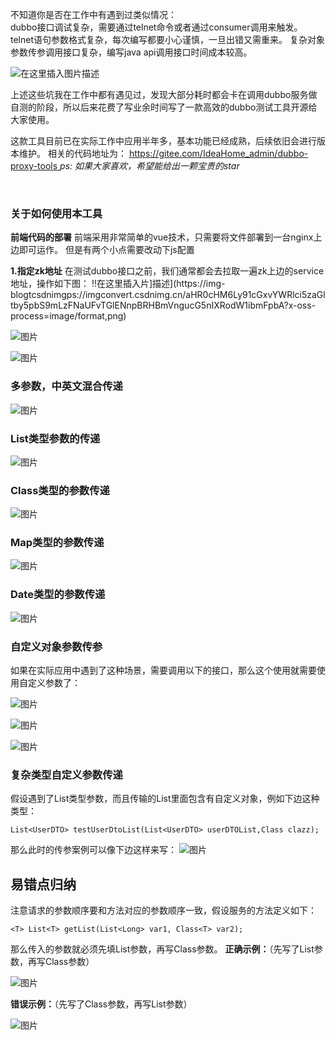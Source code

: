 不知道你是否在工作中有遇到过类似情况：
<br>
dubbo接口调试复杂，需要通过telnet命令或者通过consumer调用来触发。
telnet语句参数格式复杂，每次编写都要小心谨慎，一旦出错又需重来。
复杂对象参数传参调用接口复杂，编写java api调用接口时间成本较高。

![在这里插入图片描述](https://images.gitee.com/uploads/images/2020/0615/235405_bb3f02d3_1777749.png)
<br>

上述这些坑我在工作中都有遇见过，发现大部分耗时都会卡在调用dubbo服务做自测的阶段，所以后来花费了写业余时间写了一款高效的dubbo测试工具开源给大家使用。<br>

这款工具目前已在实际工作中应用半年多，基本功能已经成熟，后续依旧会进行版本维护。
相关的代码地址为：
[https://gitee.com/IdeaHome_admin/dubbo-proxy-tools
](https://gitee.com/IdeaHome_admin/dubbo-proxy-tools)
*ps: 如果大家喜欢，希望能给出一颗宝贵的star*

<br>

### 关于如何使用本工具

**前端代码的部署**
前端采用非常简单的vue技术，只需要将文件部署到一台nginx上边即可运作。
但是有两个小点需要改动下js配置

**1.指定zk地址**
在测试dubbo接口之前，我们通常都会去拉取一遍zk上边的service地址，操作如下图：
!!在这里插入片]描述](https://img-blogtcsdnimgps://imgconvert.csdnimg.cn/aHR0cHM6Ly91cGxvYWRlci5zaGltby5pbS9mLzFNaUFvTGlENnpBRHBmVngucG5nIXRodW1ibmFpbA?x-oss-process=image/format,png)

![图片](https://images.gitee.com/uploads/images/2020/0615/235405_97e84efc_1777749.jpeg)

![图片](https://images.gitee.com/uploads/images/2020/0615/235405_4e927b0c_1777749.jpeg)

### **多参数，中英文混合传递**

![图片](https://images.gitee.com/uploads/images/2020/0615/235405_4c081d7c_1777749.jpeg)


### List类型参数的传递

![图片](https://images.gitee.com/uploads/images/2020/0615/235405_871501ad_1777749.jpeg)

### Class类型的参数传递

![图片](https://images.gitee.com/uploads/images/2020/0615/235405_0e72b93b_1777749.jpeg)

### Map类型的参数传递

![图片](https://images.gitee.com/uploads/images/2020/0615/235406_5e462a6d_1777749.jpeg)

### Date类型的参数传递

![图片](https://images.gitee.com/uploads/images/2020/0615/235406_b8a3563c_1777749.jpeg)


### 自定义对象参数传参

如果在实际应用中遇到了这种场景，需要调用以下的接口，那么这个使用就需要使用自定义参数了：

![图片](https://images.gitee.com/uploads/images/2020/0615/235406_d4475504_1777749.jpeg)

![图片](https://images.gitee.com/uploads/images/2020/0615/235406_4c79cf11_1777749.jpeg)

![图片](https://images.gitee.com/uploads/images/2020/0615/235406_2e746821_1777749.jpeg)

### 复杂类型自定义参数传递

假设遇到了List类型参数，而且传输的List里面包含有自定义对象，例如下边这种类型：

```
List<UserDTO> testUserDtoList(List<UserDTO> userDTOList,Class clazz);
```
那么此时的传参案例可以像下边这样来写：
![图片](https://images.gitee.com/uploads/images/2020/0615/235406_8a68813d_1777749.jpeg)




## 易错点归纳

注意请求的参数顺序要和方法对应的参数顺序一致，假设服务的方法定义如下：

```
<T> List<T> getList(List<Long> var1, Class<T> var2);
```
那么传入的参数就必须先填List参数，再写Class参数。
**正确示例：**（先写了List参数，再写Class参数）

![图片](https://images.gitee.com/uploads/images/2020/0615/235406_78dbda9e_1777749.jpeg)

**错误示例：**（先写了Class参数，再写List参数）

![图片](https://images.gitee.com/uploads/images/2020/0615/235406_0cb06ef1_1777749.jpeg)






